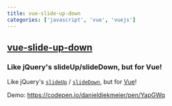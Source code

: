 ```yaml
---
title: vue-slide-up-down
categories: ['javascript', 'vue', 'vuejs']
---
```

## [vue-slide-up-down](https://github.com/danieldiekmeier/vue-slide-up-down)

### Like jQuery's slideUp/slideDown, but for Vue!


Like jQuery's [`slideUp`](http://api.jquery.com/slideup/) / [`slideDown`](http://api.jquery.com/slidedown/), but for [Vue](vuejs.org)!

Demo: https://codepen.io/danieldiekmeier/pen/YapGWq
